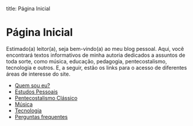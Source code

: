 title: Página Inicial

# Página Inicial

Estimado(a) leitor(a), seja bem-vindo(a) ao meu blog pessoal. Aqui, você encontrará textos informativos de minha autoria dedicados a assuntos de toda sorte, como música, educação, pedagogia, pentecostalismo, tecnologia e outros. E, a seguir, estão os links para o acesso de diferentes áreas de interesse do site.

- [Quem sou eu?](./quem-sou-eu/)
- [Estudos Pessoais](./estudos-pessoais/)
- [Pentecostalismo Clássico](./pentecostalismo-classico/)
- [Música](./404/)
- [Tecnologia](./404/)
- [Perguntas frequentes](./faq/)
